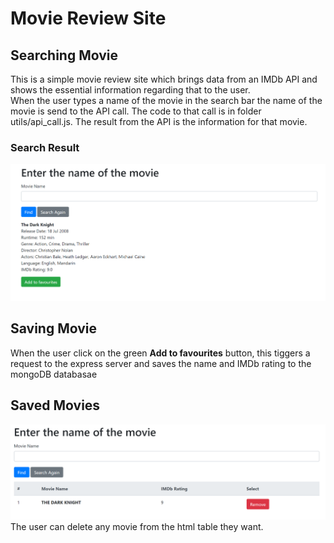 # Movie Review Site

## Searching Movie

This is a simple movie review site which brings data from an IMDb API and shows the essential information regarding that to the user.
<br>
When the user types a name of the movie in the search bar the name of the movie is send to the API call. The code to that call is in folder utils/api_call.js. The result from the API is the information for that movie.
<br>

### Search Result

![searching movie](./images/API_result.png)
<br>

## Saving Movie

When the user click on the green **Add to favourites** button, this tiggers a request to the express server and saves the name and IMDb rating to the mongoDB databasae
<br>

## Saved Movies

![saved movies](./images/saved.png)
The user can delete any movie from the html table they want.
